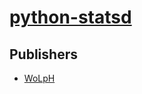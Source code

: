 # [python-statsd](https://pypi.org/project/python-statsd)



## Publishers
- [WoLpH](https://pypi.org/user/WoLpH)

